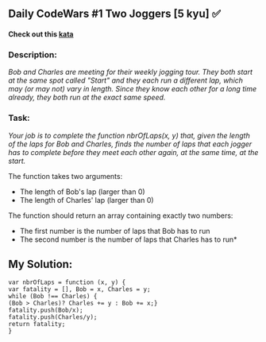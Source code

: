 ## Daily CodeWars #1 Two Joggers [5 kyu]  :white_check_mark:

#### Check out this [kata](https://www.codewars.com/kata/5274d9d3ebc3030802000165)

### Description:



*Bob and Charles are meeting for their weekly jogging tour. They both start at the same spot called "Start" and they each run a different lap, which may (or may not) vary in length. Since they know each other for a long time already, they both run at the exact same speed.*


### Task:

*Your job is to complete the function nbrOfLaps(x, y) that, given the length of the laps for Bob and Charles, finds the number of laps that each jogger has to complete before they meet each other again, at the same time, at the start.*

The function takes two arguments:

- The length of Bob's lap (larger than 0)
- The length of Charles' lap (larger than 0)

The function should return an array containing exactly two numbers:

- The first number is the number of laps that Bob has to run
- The second number is the number of laps that Charles has to run*

## My Solution:

    var nbrOfLaps = function (x, y) {  
    var fatality = [], Bob = x, Charles = y;  
    while (Bob !== Charles) {  
    (Bob > Charles)? Charles += y : Bob += x;}  
    fatality.push(Bob/x);  
    fatality.push(Charles/y);  
    return fatality;  
    }

